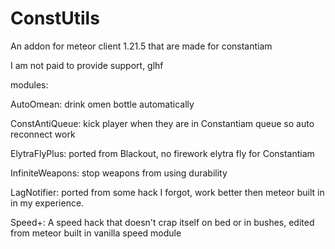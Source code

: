 # ConstUtils
An addon for meteor client 1.21.5 that are made for constantiam

I am not paid to provide support, glhf


modules:

AutoOmean: drink omen bottle automatically

ConstAntiQueue: kick player when they are in Constantiam queue so auto reconnect work

ElytraFlyPlus: ported from Blackout, no firework elytra fly for Constantiam

InfiniteWeapons: stop weapons from using durability

LagNotifier: ported from some hack I forgot, work better then meteor built in in my experience.

Speed+: A speed hack that doesn't crap itself on bed or in bushes, edited from meteor built in vanilla speed module
